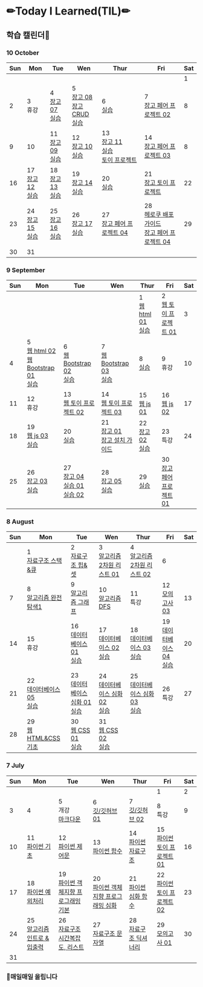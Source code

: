 # ✏Today I Learned(TIL)✏

## 학습 캘린더📅
### 10 October
|Sun|Mon|Tue|Wen|Thur|Fri|Sat
| ---- | ---- | ---- | ---- | ---- | ---- | ---- |
|||||||1|
|2|3</br>휴강|4</br>[장고 07](./django/django07.md)</br>[실습](https://github.com/kimdakyeom/django/tree/master/1004)|5</br>[장고 08](./django/django08.md)</br>[장고 CRUD](./django/django_CRUD.md)</br>[실습](https://github.com/kimdakyeom/django/tree/master/1005)|6</br>[실습](https://github.com/kimdakyeom/django/tree/master/1006)|7</br>[장고 페어 프로젝트 02](https://github.com/kimdakyeom/pair_2)|8|
|9|10|11</br>[장고 09](./django/django09.md)</br>[실습](https://github.com/kimdakyeom/django/tree/master/1011)|12</br>[장고 10](./django/django10.md)</br>[실습](https://github.com/kimdakyeom/django/tree/master/1012-1013)|13</br>[장고 11](./django/django11.md)</br>[실습](https://github.com/kimdakyeom/django/tree/master/1012-1013)</br>[토이 프로젝트](https://github.com/kimdakyeom/twotwo_project)|14</br>[장고 페어 프로젝트 03](https://github.com/kimdakyeom/pair_3)|8||15|
|16|17</br>[장고 12](./django/django12.md)</br>[실습](https://github.com/kimdakyeom/django_1017)|18</br>[장고 13](./django/django13.md)</br>[실습](https://github.com/kimdakyeom/django/tree/master/1018)|19</br>[장고 14](./django/django14.md)</br>[실습](https://github.com/kimdakyeom/django/tree/master/1019)|20</br>[실습](https://github.com/kimdakyeom/django/tree/master/1020)|21</br>[장고 토이 프로젝트](https://github.com/kimdakyeom/django/tree/master/1021)|22|
|23|24</br>[장고 15](./django/django15.md)</br>[실습](https://github.com/kimdakyeom/django/tree/master/1024)|25</br>[장고 16](./django/django16.md)</br>[실습](https://github.com/kimdakyeom/django/tree/master/1025)|26</br>[장고 17](./django/django17.md)</br>[실습](https://github.com/kimdakyeom/django/tree/master/1026)|27</br>[장고 페어 프로젝트 04](https://github.com/kimdakyeom/pair_4)|28</br>[헤로쿠 배포 가이드](./django/django_heroku.md)</br>[장고 페어 프로젝트 04](https://github.com/kimdakyeom/pair_4)|29|
|30|31||||||

### 9 September
|Sun|Mon|Tue|Wen|Thur|Fri|Sat
| ---- | ---- | ---- | ---- | ---- | ---- | ---- |
|||||1</br>[웹 html 01](./web/html01.md)</br>[실습](https://github.com/kimdakyeom/web/tree/master/0901)|2</br>[웹 토이 프로젝트 01](https://github.com/kimdakyeom/pair/tree/master/web/0902)|3|
|4|5</br>[웹 html 02](./web/html02.md)</br>[웹 Bootstrap 01](./web/bootstrap01.md)</br>[실습](https://github.com/kimdakyeom/web/tree/master/0905)|6</br>[웹 Bootstrap 02](./web/bootstrap02.md)</br>[실습](https://github.com/kimdakyeom/web/tree/master/0906)|7</br>[웹 Bootstrap 03](./web/bootstrap03.md)</br>[실습](https://github.com/kimdakyeom/web/tree/master/0907)|8</br>[실습](https://github.com/kimdakyeom/web/tree/master/0908)|9</br>휴강|10|
|11|12</br>휴강|13</br>[웹 토이 프로젝트 02](https://github.com/kimdakyeom/pair/tree/master/web/0913-0914)|14</br>[웹 토이 프로젝트 03](https://github.com/kimdakyeom/pair/tree/master/web/0913-0914)|15</br>[웹 js 01](./web/javascript01.md)|16</br>[웹 js 02](./web/javascript02.md)|17|
|18|19</br>[웹 js 03](./web/javascript03.md)</br>[실습](https://github.com/kimdakyeom/web/tree/master/0919)|20</br>[실습](https://github.com/kimdakyeom/web/tree/master/0920)|21</br>[장고 01](./django/django01.md)</br>[장고 설치 가이드](./django/django_install_guide.md)|22</br>[장고 02](./django/django02.md)</br>[실습](https://github.com/kimdakyeom/django/tree/master/0922)|23<br>특강|24|
|25|26</br>[장고 03](./django/django03.md)</br>[실습](https://github.com/kimdakyeom/django/tree/master/0926-0927)|27</br>[장고 04](./django/django04.md)</br>[실습 01](https://github.com/kimdakyeom/django/tree/master/0926-0927)</br>[실습 02](https://github.com/kimdakyeom/django/tree/master/0927)|28</br>[장고 05](./django/django05.md)</br>[실습](https://github.com/kimdakyeom/django/tree/master/0928-0929)|29</br>[실습](https://github.com/kimdakyeom/django/tree/master/0928-0929)|30</br>[장고 페어 프로젝트 01](https://github.com/kimdakyeom/pair_1)||

### 8 August
|Sun|Mon|Tue|Wen|Thur|Fri|Sat
| ---- | ---- | ---- | ---- | ---- | ---- | ---- |
||1</br>[자료구조 스택&큐](./datastructure/datastructure_stack_queue.md)|2</br>[자료구조 힙&셋](./datastructure/datastructure_heap_set.md)|3</br>[알고리즘 2차원 리스트 01](./algorithm/algorithm_2d_list01.md)|4</br>[알고리즘 2차원 리스트 02](https://github.com/kimdakyeom/algorithm_exam/tree/master/algorithm_exam02)|6|
|7|8</br>[알고리즘 완전탐색1](./algorithm/algorithm_exhaustive_search_1.md)|9</br>[알고리즘 그래프](./algorithm/algorithm_graph.md)|10</br>[알고리즘 DFS](./algorithm/algorithm_DFS.md)|11</br>특강|12</br>[모의고사 03](https://github.com/kimdakyeom/algorithm_exam/tree/master/algorithm_exam03)|13|
|14|15</br>휴강|16</br>[데이터베이스 01](./database/database01.md)</br>[실습](https://github.com/kimdakyeom/database)|17</br>[데이터베이스 02](./database/database02.md)</br>[실습](https://github.com/kimdakyeom/database/tree/master/0817)|18</br>[데이터베이스 03](./database/database03.md)</br>[실습](https://github.com/kimdakyeom/database/tree/master/0818)|19</br>[데이터베이스 04](./database/database04.md)</br>[실습](https://github.com/kimdakyeom/database/tree/master/0819)|20|
|21|22</br>[데이터베이스 05](./database/database05.md)</br>[실습](https://github.com/kimdakyeom/database/tree/master/0822)|23</br>[데이터베이스 심화 01](./database/database_advanced01.md)</br>[실습](https://github.com/kimdakyeom/database/tree/master/0823)|24</br>[데이터베이스 심화 02](./database/database_advanced02.md)</br>[실습](https://github.com/kimdakyeom/database/tree/master/0824)|25</br>[데이터베이스 심화 03](./database/database_advanced03.md)</br>[실습](https://github.com/kimdakyeom/database/tree/master/0825)|26</br>특강|27|
|28|29</br>[웹 HTML&CSS 기초](./web/web_html_css_basic.md)|30</br>[웹 CSS 01](./web/css01.md)</br>[실습](https://github.com/kimdakyeom/web/tree/master/0830)|31</br>[웹 CSS 02](./web/css02.md)</br>[실습](https://github.com/kimdakyeom/web/tree/master/0831)||||

### 7 July
|Sun|Mon|Tue|Wen|Thur|Fri|Sat
| ---- | ---- | ---- | ---- | ---- | ---- | ---- |
||||||1|2|
|3|4|5</br>개강</br>[마크다운](./markdown/markdown.md)|6</br>[깃/깃허브 01](./git_github/git_github01.md)|7</br>[깃/깃허브 02](./git_github/git_github02.md)|8</br>특강|9|
|10|11</br>[파이썬 기초](./python/python_basic.md)|12</br>[파이썬 제어문](./python/python_control.md)|13</br>[파이썬 함수](./python/python_function.md)|14</br>[파이썬 자료구조](./python/python_datastructure.md)|15</br>[파이썬 토이 프로젝트 01](https://github.com/kimdakyeom/python_toy_project/tree/master/project_01)|16|
|17|18</br>[파이썬 예외처리](./python/python_exception.md)|19</br>[파이썬 객체지향 프로그래밍 기본](./python/python_OOP_basic.md)|20</br>[파이썬 객체지향 프로그래밍 심화](./python/python_OOP_advanced.md)|21</br>[파이썬 심화 함수](./python/python_advanced.md)|22</br>[파이썬 토이 프로젝트 02](https://github.com/kimdakyeom/python_toy_project/tree/master/project_02)|23|
|24|25</br>[알고리즘 인트로 & 입출력](./algorithm/algoritm_intro_input_print.md)|26</br>[자료구조 시간복잡도, 리스트](./datastructure/datastructure_bigO.md)|27</br>[자료구조 문자열](./datastructure/datastructure_string.md)|28</br>[자료구조 딕셔너리](./datastructure/datastructure_dictionary.md)|29</br>[모의고사 01](https://github.com/kimdakyeom/algorithm_exam/tree/master/algorithm_exam01)|30</br>|
|31|||||||

### 📌매일매일 올립니다
